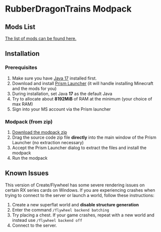 # RubberDragonTrains Modpack

## Mods List
[The list of mods can be found here.][mods]

[Mods]: https://github.com/HazmatDrone/RubberDragonTrains/tree/master/.minecraft/mods


## Installation

### Prerequisites
1. Make sure you have [Java 17] installed first.
2. Download and install [Prism Launcher] (it will handle installing Minecraft and the mods for you)
3. During installation, set Java **17** as the default Java
4. Try to allocate about **8192MiB** of RAM at the minimum (your choice of max RAM)
5. Sign into your MS account via the Prism launcher


[Java 17]: https://aka.ms/download-jdk/microsoft-jdk-17.0.5-windows-x64.msi 
[Prism Launcher]: https://prismlauncher.org/download/

### Modpack (from zip)
1. [Download the modpack zip][modpack zip]
2. Drag the source code zip file **directly** into the main window of the Prism Launcher (no extraction necessary)
3. Accept the Prism Launcher dialog to extract the files and install the modpack
4. Run the modpack

[Modpack zip]: https://github.com/HazmatDrone/RubberDragonTrains/releases/latest


## Known Issues
This version of Create/Flywheel has some severe rendering issues on certain RX series cards on Windows. If you are experiencing crashes when trying to connect to the server or launch a world, follow these instructions:
1. Create a new superflat world and **disable structure generation**
2. Enter the command `/flywheel backend batching`
3. Try placing a chest. If your game crashes, repeat with a new world and instead use `/flywheel backend off`
4. Connect to the server.
